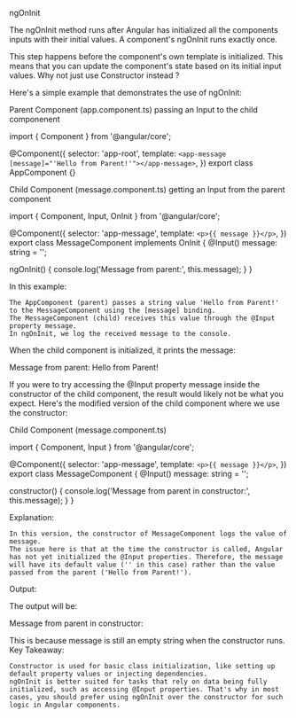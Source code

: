 ngOnInit

The ngOnInit method runs after Angular has initialized all the components inputs with their initial values. A component's ngOnInit runs exactly once.

This step happens before the component's own template is initialized. This means that you can update the component's state based on its initial input values.
Why not just use Constructor instead ?

Here's a simple example that demonstrates the use of ngOnInit:

Parent Component (app.component.ts) passing an Input to the child componenent

import { Component } from '@angular/core';

@Component({
  selector: 'app-root',
  template: `<app-message [message]="'Hello from Parent!'"></app-message>`,
})
export class AppComponent {}

Child Component (message.component.ts) getting an Input from the parent component

import { Component, Input, OnInit } from '@angular/core';

@Component({
  selector: 'app-message',
  template: `<p>{{ message }}</p>`,
})
export class MessageComponent implements OnInit {
  @Input() message: string = '';

  ngOnInit() {
    console.log('Message from parent:', this.message);
  }
}

In this example:

    The AppComponent (parent) passes a string value 'Hello from Parent!' to the MessageComponent using the [message] binding.
    The MessageComponent (child) receives this value through the @Input property message.
    In ngOnInit, we log the received message to the console.

When the child component is initialized, it prints the message:

Message from parent: Hello from Parent!

If you were to try accessing the @Input property message inside the constructor of the child component, the result would likely not be what you expect. Here's the modified version of the child component where we use the constructor:

Child Component (message.component.ts)

import { Component, Input } from '@angular/core';

@Component({
  selector: 'app-message',
  template: `<p>{{ message }}</p>`,
})
export class MessageComponent {
  @Input() message: string = '';

  constructor() {
    console.log('Message from parent in constructor:', this.message);
  }
}

Explanation:

    In this version, the constructor of MessageComponent logs the value of message.
    The issue here is that at the time the constructor is called, Angular has not yet initialized the @Input properties. Therefore, the message will have its default value ('' in this case) rather than the value passed from the parent ('Hello from Parent!').

Output:

The output will be:

Message from parent in constructor: 

This is because message is still an empty string when the constructor runs.
Key Takeaway:

    Constructor is used for basic class initialization, like setting up default property values or injecting dependencies.
    ngOnInit is better suited for tasks that rely on data being fully initialized, such as accessing @Input properties. That's why in most cases, you should prefer using ngOnInit over the constructor for such logic in Angular components.

